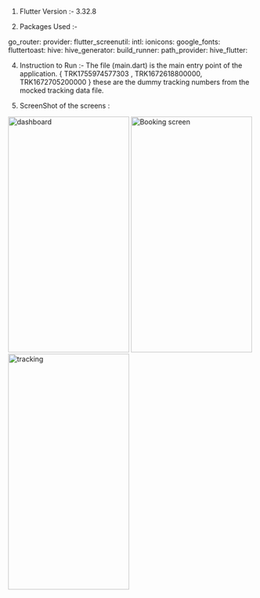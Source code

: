 1. Flutter Version :- 3.32.8

2. Packages Used :-

go_router: 
provider: 
flutter_screenutil:
intl: 
ionicons:
google_fonts: 
fluttertoast: 
hive: 
hive_generator: 
build_runner: 
path_provider:
hive_flutter: 

4. Instruction to Run :- The file (main.dart) is the main entry point of the application.
{ TRK1755974577303 , TRK1672618800000, TRK1672705200000 } these are the dummy tracking numbers from the mocked tracking data file.

5. ScreenShot of the screens : 
<img width="247" height="480" alt="dashboard" src="https://github.com/user-attachments/assets/7e3e5bdc-db95-4028-9b03-317643bcba10" />
<img width="247" height="480" alt="Booking screen" src="https://github.com/user-attachments/assets/0bf024c1-75ee-42c2-b3ec-0ab5aaf467a5" />
<img width="247" height="480" alt="tracking" src="https://github.com/user-attachments/assets/59ad1cce-f0a6-42da-bd21-11d0d786320a" />
